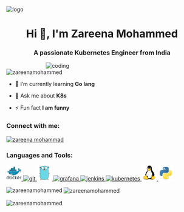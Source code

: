 ![logo](https://media.licdn.com/dms/image/D5616AQGqVEEnSFDYMQ/profile-displaybackgroundimage-shrink_350_1400/0/1670946381419?e=1684368000&v=beta&t=q_IbgsANV02wsUGw499SvehInNHfynYKzdDN7mcGIAE)
<h1 align="center">Hi 👋, I'm Zareena Mohammed</h1>
<h3 align="center">A passionate Kubernetes Engineer from India</h3>

<img align="right" alt="coding" width="400" src="https://media.tenor.com/S59bPkT0pqcAAAAC/programming.gif"> 

<p align="left"> <img src="https://komarev.com/ghpvc/?username=zareenamohammed&label=Profile%20views&color=0e75b6&style=flat" alt="zareenamohammed" /> </p>

- 🌱 I’m currently learning **Go lang**

- 💬 Ask me about **K8s**

- ⚡ Fun fact **I am funny**

<h3 align="left">Connect with me:</h3>
<p align="left">
<a href="https://linkedin.com/in/zareena mohammad" target="blank"><img align="center" src="https://raw.githubusercontent.com/rahuldkjain/github-profile-readme-generator/master/src/images/icons/Social/linked-in-alt.svg" alt="zareena mohammad" height="30" width="40" /></a>
</p>

<h3 align="left">Languages and Tools:</h3>
<p align="left"> <a href="https://www.docker.com/" target="_blank" rel="noreferrer"> <img src="https://raw.githubusercontent.com/devicons/devicon/master/icons/docker/docker-original-wordmark.svg" alt="docker" width="40" height="40"/> </a> <a href="https://git-scm.com/" target="_blank" rel="noreferrer"> <img src="https://www.vectorlogo.zone/logos/git-scm/git-scm-icon.svg" alt="git" width="40" height="40"/> </a> <a href="https://golang.org" target="_blank" rel="noreferrer"> <img src="https://raw.githubusercontent.com/devicons/devicon/master/icons/go/go-original.svg" alt="go" width="40" height="40"/> </a> <a href="https://grafana.com" target="_blank" rel="noreferrer"> <img src="https://www.vectorlogo.zone/logos/grafana/grafana-icon.svg" alt="grafana" width="40" height="40"/> </a> <a href="https://www.jenkins.io" target="_blank" rel="noreferrer"> <img src="https://www.vectorlogo.zone/logos/jenkins/jenkins-icon.svg" alt="jenkins" width="40" height="40"/> </a> <a href="https://kubernetes.io" target="_blank" rel="noreferrer"> <img src="https://www.vectorlogo.zone/logos/kubernetes/kubernetes-icon.svg" alt="kubernetes" width="40" height="40"/> </a> <a href="https://www.linux.org/" target="_blank" rel="noreferrer"> <img src="https://raw.githubusercontent.com/devicons/devicon/master/icons/linux/linux-original.svg" alt="linux" width="40" height="40"/> </a> <a href="https://www.python.org" target="_blank" rel="noreferrer"> <img src="https://raw.githubusercontent.com/devicons/devicon/master/icons/python/python-original.svg" alt="python" width="40" height="40"/> </a> </p>

<p><img align="left" src="https://github-readme-stats.vercel.app/api/top-langs?username=zareenamohammed&show_icons=true&locale=en&layout=compact" alt="zareenamohammed" /></p>

<p>&nbsp;<img align="center" src="https://github-readme-stats.vercel.app/api?username=zareenamohammed&show_icons=true&locale=en" alt="zareenamohammed" /></p>

<p><img align="center" src="https://github-readme-streak-stats.herokuapp.com/?user=zareenamohammed&" alt="zareenamohammed" /></p>
